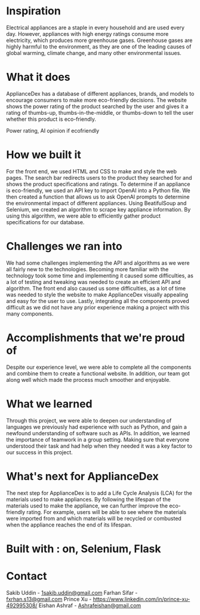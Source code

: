 # Inspiration
Electrical appliances are a staple in every household and are used every day. However, appliances with high energy ratings consume more electricity, which produces more greenhouse gases. Greenhouse gases are highly harmful to the environment, as they are one of the leading causes of global warming, climate change, and many other environmental issues.

# What it does
ApplianceDex has a database of different appliances, brands, and models to encourage consumers to make more eco-friendly decisions. The website shows the power rating of the product searched by the user and gives it a rating of thumbs-up, thumbs-in-the-middle, or thumbs-down to tell the user whether this product is eco-friendly.

Power rating, AI opinion if ecofriendly

# How we built it
For the front end, we used HTML and CSS to make and style the web pages. The search bar redirects users to the product they searched for and shows the product specifications and ratings. To determine if an appliance is eco-friendly, we used an API key to import OpenAI into a Python file. We then created a function that allows us to ask OpenAI prompts to determine the environmental impact of different appliances.
Using BeatifulSoup and Selenium, we created an algorithm to scrape key appliance information. By using this algorithm, we were able to efficiently gather product specifications for our database.

# Challenges we ran into
We had some challenges implementing the API and algorithms as we were all fairly new to the technologies. Becoming more familiar with the technology took some time and implementing it caused some difficulties, as a lot of testing and tweaking was needed to create an efficient API and algorithm. The front end also caused us some difficulties, as a lot of time was needed to style the website to make ApplianceDex visually appealing and easy for the user to use. Lastly, integrating all the components proved difficult as we did not have any prior experience making a project with this many components.

# Accomplishments that we're proud of
Despite our experience level, we were able to complete all the components and combine them to create a functional website. In addition, our team got along well which made the process much smoother and enjoyable.

# What we learned
Through this project, we were able to deepen our understanding of languages we previously had experience with such as Python, and gain a newfound understanding of software such as APIs. In addition, we learned the importance of teamwork in a group setting. Making sure that everyone understood their task and had help when they needed it was a key factor to our success in this project.

# What's next for ApplianceDex
The next step for ApplianceDex is to add a Life Cycle Analysis (LCA) for the materials used to make appliances. By following the lifespan of the materials used to make the appliance, we can further improve the eco-friendly rating. For example, users will be able to see where the materials were imported from and which materials will be recycled or combusted when the appliance reaches the end of its lifespan.


# Built with :  on, Selenium, Flask

# Contact 
Sakib Uddin - 1sakib.uddin@gmail.com
Farhan Sifar - fxrhan.s13@gmail.com
Prince Xu - https://www.linkedin.com/in/prince-xu-492995308/
Eishan Ashraf - Ashrafeishan@gmail.com 
